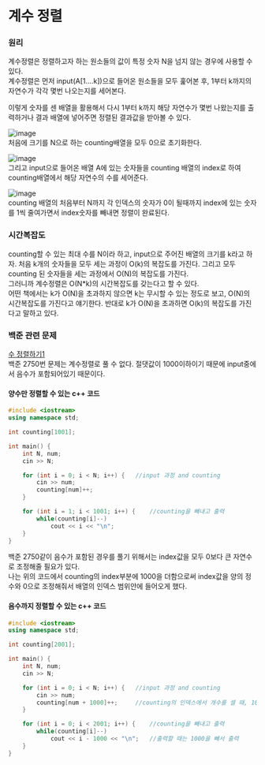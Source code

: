 #  계수 정렬

### 원리
계수정렬은 정렬하고자 하는 원소들의 값이 특정 숫자 N을 넘지 않는 경우에 사용할 수 있다.  
계수정렬은 먼저 input(A[1....k])으로 들어온 원소들을 모두 훑어본 후, 1부터 k까지의 자연수가 각각 몇번 나오는지를 세어본다.  

이렇게 숫자를 센 배열을 활용해서 다시 1부터 k까지 해당 자연수가 몇번 나왔는지를 출력하거나 결과 배열에 넣어주면 정렬된 결과값을 받아볼 수 있다.  

![image](https://user-images.githubusercontent.com/33820372/96370742-de2b9a00-1199-11eb-9e46-ced457302c72.png)  
처음에 크기를 N으로 하는 counting배열을 모두 0으로 초기화한다.  

![image](https://user-images.githubusercontent.com/33820372/96370752-e71c6b80-1199-11eb-957a-594f7c65e257.png)  
그리고 input으로 들어온 배열 A에 있는 숫자들을 counting 배열의 index로 하여 counting배열에서 해당 자연수의 수를 세어준다.  

![image](https://user-images.githubusercontent.com/33820372/96370788-fe5b5900-1199-11eb-9308-8c45a6c84fad.png)  
counting 배열의 처음부터 N까지 각 인덱스의 숫자가 0이 될때까지 index에 있는 숫자를 1씩 줄여가면서 index숫자를 빼내면 정렬이 완료된다.  

### 시간복잡도
counting할 수 있는 최대 수를 N이라 하고, input으로 주어진 배열의 크기를 k라고 하자.
처음 k개의 숫자들을 모두 세는 과정이 O(k)의 복잡도를 가진다. 그리고 모두 counting 된 숫자들을 세는 과정에서 O(N)의 복잡도를 가진다.  
그러니까 계수정렬은 O(N*k)의 시간복잡도를 갖는다고 할 수 있다.  
어떤 책에서는 k가 O(N)을 초과하지 않으면 k는 무시할 수 있는 정도로 보고, O(N)의 시간복잡도를 가진다고 얘기한다. 반대로 k가 O(N)을 초과하면 O(k)의 복잡도를 가진다고 말하고 있다.  

### 백준 관련 문제

[수 정렬하기1](https://www.acmicpc.net/problem/2750)  
백준 2750번 문제는 계수정렬로 풀 수 없다. 절댓값이 1000이하이기 때문에 input중에서 음수가 포함되어있기 때문이다.

#### 양수만 정렬할 수 있는 c++ 코드
```cpp
#include <iostream>
using namespace std;

int counting[1001];

int main() {
	int N, num;
	cin >> N;

	for (int i = 0; i < N; i++) {	//input 과정 and counting
		cin >> num;
		counting[num]++;
	}

	for (int i = 1; i < 1001; i++) {	//counting을 빼내고 출력
		while(counting[i]--)
			cout << i << "\n";
	}
}
```  

백준 2750같이 음수가 포함된 경우를 풀기 위해서는 index값을 모두 0보다 큰 자연수로 조정해줄 필요가 있다.  
나는 위의 코드에서 counting의 index부분에 1000을 더함으로써 index값을 양의 정수와 0으로 조정해줘서 배열의 인덱스 범위안에 들어오게 했다.  

#### 음수까지 정렬할 수 있는 c++ 코드
```cpp
#include <iostream>
using namespace std;

int counting[2001];

int main() {
	int N, num;
	cin >> N;

	for (int i = 0; i < N; i++) {	//input 과정 and counting
		cin >> num;
		counting[num + 1000]++;     //counting의 인덱스에서 개수를 셀 때, 1000을 더해줌
	}

	for (int i = 0; i < 2001; i++) {	//counting을 빼내고 출력
		while(counting[i]--)
			cout << i - 1000 << "\n";   //출력할 때는 1000을 빼서 출력
	}
}
```  
